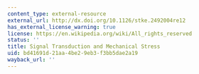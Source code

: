 ```yaml
---
content_type: external-resource
external_url: http://dx.doi.org/10.1126/stke.2492004re12
has_external_license_warning: true
license: https://en.wikipedia.org/wiki/All_rights_reserved
status: ''
title: Signal Transduction and Mechanical Stress
uid: bd41691d-21aa-4be2-9eb3-f3bb5dae2a19
wayback_url: ''
---
```

